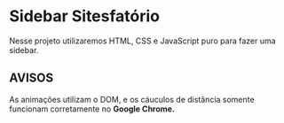 # Sidebar Sitesfatório

Nesse projeto utilizaremos HTML, CSS e JavaScript puro para fazer uma sidebar.

## AVISOS
As animações utilizam o DOM, e os cáuculos de distância somente funcionam corretamente no **Google Chrome.**